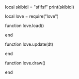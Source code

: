 local skibidi = "sfifsf"
print(skibidi)

local love = require("love")

function love.load()

end

function love.update(dt)

end

function love.draw()

end